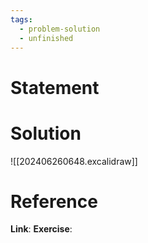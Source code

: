 ```yaml
---
tags:
  - problem-solution
  - unfinished
---
```

# Statement 


# Solution
![[202406260648.excalidraw]]

# Reference
**Link**:
**Exercise**:
